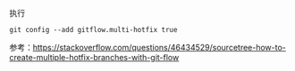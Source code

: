 执行

```shell
git config --add gitflow.multi-hotfix true
```

参考：<https://stackoverflow.com/questions/46434529/sourcetree-how-to-create-multiple-hotfix-branches-with-git-flow>
